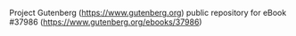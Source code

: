 Project Gutenberg (https://www.gutenberg.org) public repository for eBook #37986 (https://www.gutenberg.org/ebooks/37986)
